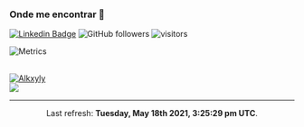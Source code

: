 ### Onde me encontrar 👋
[![Linkedin Badge](https://img.shields.io/badge/-Alkxyly-blue?style=flat-square&logo=Linkedin&logoColor=white&link=https://www.linkedin.com/in/alkxyly-samyr-8a75554a/)](https://www.linkedin.com/in/alkxyly-samyr-8a75554a/)
![GitHub followers](https://img.shields.io/github/followers/alkxyly?style=social)
![visitors](https://visitor-badge-reloaded.herokuapp.com/badge?page_id=alkxyly&color=00cf00)


![Metrics](https://metrics.lecoq.io/alkxyly?template=classic&followup=1&followup.sections=repositories&config.timezone=America%2FBelem)


<br/>
  <a href="https://github.com/alkxyly">
  <img align="center" src="https://github-readme-stats.vercel.app/api?username=alkxyly&show_icons=true&theme=gotham&&count_private=true" alt="Alkxyly" />
</a>
</br>
  <a href="https://github.com/alkxyly"> 
  <img align="center" src="https://github-readme-stats.vercel.app/api/top-langs/?username=alkxyly&show_icons=true&theme=gotham&layout=compact">
</a>









------------
<p align="center">Last refresh: <b>Tuesday, May 18th 2021, 3:25:29 pm UTC</b>. </p>


<!--
**alkxyly/alkxyly** is a ✨ _special_ ✨ repository because its `README.md` (this file) appears on your GitHub profile.

Here are some ideas to get you started:

- 🔭 I’m currently working on ...
- 🌱 I’m currently learning ...
- 👯 I’m looking to collaborate on ...
- 🤔 I’m looking for help with ...
- 💬 Ask me about ...
- 📫 How to reach me: ...
- 😄 Pronouns: ...
- ⚡ Fun fact: ...
-->
